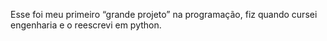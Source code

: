 Esse foi meu primeiro “grande projeto” na programação, fiz quando cursei engenharia e o reescrevi em python.
